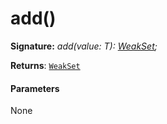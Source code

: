 # add()





**Signature:** _add(value: T): [WeakSet](../../es6-collections.api/interface/weakset.md)<T>;_

**Returns**: [`WeakSet`](../../es6-collections.api/interface/weakset.md)<T>





#### Parameters
None


